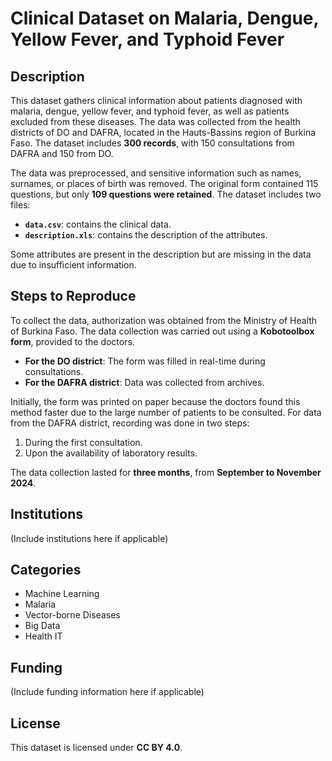 # Clinical Dataset on Malaria, Dengue, Yellow Fever, and Typhoid Fever

## Description
This dataset gathers clinical information about patients diagnosed with malaria, dengue, yellow fever, and typhoid fever, as well as patients excluded from these diseases. The data was collected from the health districts of DO and DAFRA, located in the Hauts-Bassins region of Burkina Faso. The dataset includes **300 records**, with 150 consultations from DAFRA and 150 from DO.

The data was preprocessed, and sensitive information such as names, surnames, or places of birth was removed. The original form contained 115 questions, but only **109 questions were retained**. The dataset includes two files:
- **`data.csv`**: contains the clinical data.
- **`description.xls`**: contains the description of the attributes.

Some attributes are present in the description but are missing in the data due to insufficient information.

## Steps to Reproduce
To collect the data, authorization was obtained from the Ministry of Health of Burkina Faso. The data collection was carried out using a **Kobotoolbox form**, provided to the doctors. 

- **For the DO district**: The form was filled in real-time during consultations.
- **For the DAFRA district**: Data was collected from archives.

Initially, the form was printed on paper because the doctors found this method faster due to the large number of patients to be consulted. For data from the DAFRA district, recording was done in two steps:
1. During the first consultation.
2. Upon the availability of laboratory results.

The data collection lasted for **three months**, from **September to November 2024**.

## Institutions
(Include institutions here if applicable)

## Categories
- Machine Learning
- Malaria
- Vector-borne Diseases
- Big Data
- Health IT

## Funding
(Include funding information here if applicable)

## License
This dataset is licensed under **CC BY 4.0**.

